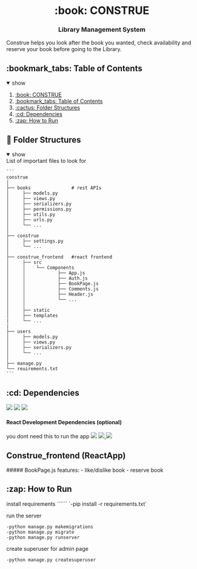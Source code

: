<h1 id="construe" align="center">:book: CONSTRUE </h1>
<h3 align="center"> Library Management System </h3>

Construe helps you look after the book you wanted, check availability and reserve your book before going to the Library.


<h2 id="contents">:bookmark_tabs: Table of Contents</h2>
<details open>
  <summary>show</summary>
    <ol>
      <li><a href="#construe">:book: CONSTRUE</a></li>
      <li><a href="#contents">:bookmark_tabs: Table of Contents</a></li>
      <li><a href="#folders">:cactus: Folder Structures</a></li>
      <li><a href="#dependencies">:cd: Dependencies</a></li>
      <li><a href="#how-to-run">:zap: How to Run</a></li>
    </ol>
</details>



<h2 id="folders"> 🌵 Folder Structures </h2>

<details open>
  <summary>show</summary>
  List of important files to look for
  
    ```
    construe
    │
    ├── books               # rest APIs
    │     ├── models.py 
    │     ├── views.py
    │     ├── serializers.py
    │     ├── permissions.py
    │     ├── utils.py
    │     ├── urls.py
    │     └── ...
    │ 
    ├── construe
    │     ├── settings.py
    │     └── ...
    │
    ├── construe_frontend   #react frontend
    │     ├── src
    │     │    └── Components
    │     │            ├── App.js
    │     │            ├── Auth.js
    │     │            ├── BookPage.js
    │     │            ├── Comments.js
    │     │            ├── Header.js
    │     │            └── ...
    │     │
    │     ├── static
    │     ├── templates
    |     └── ...
    |
    ├── users     
    │     ├── models.py 
    │     ├── views.py
    │     ├── serializers.py
    │     └── ...
    │
    ├── manage.py
    └── reuirements.txt
    ```
</details>

<h2 id="dependencies">:cd: Dependencies</h2>
<a href="https://python.org" target="_blank"><img src="https://img.shields.io/badge/Python-3.6++-green" /></a>
<a href="https://www.djangoproject.com/"><img src="https://img.shields.io/badge/Django-3.2-green" /></a>
<a href="https://www.django-rest-framework.org/"><img src="https://img.shields.io/badge/django--rest--framework-3.12-green" /></a>

#### React Development Dependencies (optional)
you dont need this to run the app
<a href="https://nodejs.org/"><img src="https://img.shields.io/badge/Nodejs-15.6.0-green" /></a>
<a href="https://reactjs.org"><img src="https://img.shields.io/badge/React-17.0.2-green" /> </a>
<a href="https://reactrouter.com/"><img src="https://img.shields.io/badge/react--router--dom-5-green" /></a>


<h2 id="construe-frontend">Construe_frontend (ReactApp)</h2>
##### BookPage.js
features: - like/dislike book
          - reserve book


<h2 id="how-to-run">:zap: How to Run</h2>
install requirements ``````
`-pip install -r requirements.txt`

run the server
```
-python manage.py makemigrations
-python manage.py migrate
-python manage.py runserver
```
create superuser for admin page
```
-python manage.py createsuperuser
```
      

